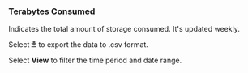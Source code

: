 ### Terabytes Consumed

Indicates the total amount of storage consumed. It's updated weekly.

Select 
![cov-icn-export.png](cov-icn-export.png) to export the data to .csv format.

Select **View** to filter the time period and date range.